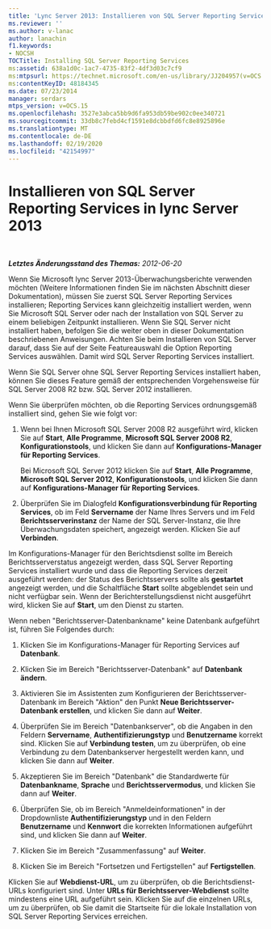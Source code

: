 ```yaml
---
title: 'Lync Server 2013: Installieren von SQL Server Reporting Services'
ms.reviewer: ''
ms.author: v-lanac
author: lanachin
f1.keywords:
- NOCSH
TOCTitle: Installing SQL Server Reporting Services
ms:assetid: 638a1d0c-1ac7-4735-83f2-4df3d03c7cf9
ms:mtpsurl: https://technet.microsoft.com/en-us/library/JJ204957(v=OCS.15)
ms:contentKeyID: 48184345
ms.date: 07/23/2014
manager: serdars
mtps_version: v=OCS.15
ms.openlocfilehash: 3527e3abca5bb9d6fa953db59be902c0ee340721
ms.sourcegitcommit: 33db8c7febd4cf1591e8dcbbdfd6fc8e8925896e
ms.translationtype: MT
ms.contentlocale: de-DE
ms.lasthandoff: 02/19/2020
ms.locfileid: "42154997"
---
```

<div data-xmlns="http://www.w3.org/1999/xhtml">

<div class="topic" data-xmlns="http://www.w3.org/1999/xhtml" data-msxsl="urn:schemas-microsoft-com:xslt" data-cs="http://msdn.microsoft.com/">

<div data-asp="https://msdn2.microsoft.com/asp">

# <a name="installing-sql-server-reporting-services-in-lync-server-2013"></a>Installieren von SQL Server Reporting Services in lync Server 2013

</div>

<div id="mainSection">

<div id="mainBody">

<span> </span>

_**Letztes Änderungsstand des Themas:** 2012-06-20_

Wenn Sie Microsoft lync Server 2013-Überwachungsberichte verwenden möchten (Weitere Informationen finden Sie im nächsten Abschnitt dieser Dokumentation), müssen Sie zuerst SQL Server Reporting Services installieren; Reporting Services kann gleichzeitig installiert werden, wenn Sie Microsoft SQL Server oder nach der Installation von SQL Server zu einem beliebigen Zeitpunkt installieren. Wenn Sie SQL Server nicht installiert haben, befolgen Sie die weiter oben in dieser Dokumentation beschriebenen Anweisungen. Achten Sie beim Installieren von SQL Server darauf, dass Sie auf der Seite Featureauswahl die Option Reporting Services auswählen. Damit wird SQL Server Reporting Services installiert.

Wenn Sie SQL Server ohne SQL Server Reporting Services installiert haben, können Sie dieses Feature gemäß der entsprechenden Vorgehensweise für SQL Server 2008 R2 bzw. SQL Server 2012 installieren.

Wenn Sie überprüfen möchten, ob die Reporting Services ordnungsgemäß installiert sind, gehen Sie wie folgt vor:

1.  Wenn bei Ihnen Microsoft SQL Server 2008 R2 ausgeführt wird, klicken Sie auf **Start**, **Alle Programme**, **Microsoft SQL Server 2008 R2**, **Konfigurationstools**, und klicken Sie dann auf **Konfigurations-Manager für Reporting Services**.
    
    Bei Microsoft SQL Server 2012 klicken Sie auf **Start**, **Alle Programme**, **Microsoft SQL Server 2012**, **Konfigurationstools**, und klicken Sie dann auf **Konfigurations-Manager für Reporting Services**.

2.  Überprüfen Sie im Dialogfeld **Konfigurationsverbindung für Reporting Services**, ob im Feld **Servername** der Name Ihres Servers und im Feld **Berichtsserverinstanz** der Name der SQL Server-Instanz, die Ihre Überwachungsdaten speichert, angezeigt werden. Klicken Sie auf **Verbinden**.

Im Konfigurations-Manager für den Berichtsdienst sollte im Bereich Berichtsserverstatus angezeigt werden, dass SQL Server Reporting Services installiert wurde und dass die Reporting Services derzeit ausgeführt werden: der Status des Berichtsservers sollte als **gestartet** angezeigt werden, und die Schaltfläche **Start** sollte abgeblendet sein und nicht verfügbar sein. Wenn der Berichterstellungsdienst nicht ausgeführt wird, klicken Sie auf **Start**, um den Dienst zu starten.

Wenn neben "Berichtsserver-Datenbankname" keine Datenbank aufgeführt ist, führen Sie Folgendes durch:

1.  Klicken Sie im Konfigurations-Manager für Reporting Services auf **Datenbank**.

2.  Klicken Sie im Bereich "Berichtsserver-Datenbank" auf **Datenbank ändern**.

3.  Aktivieren Sie im Assistenten zum Konfigurieren der Berichtsserver-Datenbank im Bereich "Aktion" den Punkt **Neue Berichtsserver-Datenbank erstellen**, und klicken Sie dann auf **Weiter**.

4.  Überprüfen Sie im Bereich "Datenbankserver", ob die Angaben in den Feldern **Servername**, **Authentifizierungstyp** und **Benutzername** korrekt sind. Klicken Sie auf **Verbindung testen**, um zu überprüfen, ob eine Verbindung zu dem Datenbankserver hergestellt werden kann, und klicken Sie dann auf **Weiter**.

5.  Akzeptieren Sie im Bereich "Datenbank" die Standardwerte für **Datenbankname**, **Sprache** und **Berichtsservermodus**, und klicken Sie dann auf **Weiter**.

6.  Überprüfen Sie, ob im Bereich "Anmeldeinformationen" in der Dropdownliste **Authentifizierungstyp** und in den Feldern **Benutzername** und **Kennwort** die korrekten Informationen aufgeführt sind, und klicken Sie dann auf **Weiter**.

7.  Klicken Sie im Bereich "Zusammenfassung" auf **Weiter**.

8.  Klicken Sie im Bereich "Fortsetzen und Fertigstellen" auf **Fertigstellen**.

Klicken Sie auf **Webdienst-URL**, um zu überprüfen, ob die Berichtsdienst-URLs konfiguriert sind. Unter **URLs für Berichtsserver-Webdienst** sollte mindestens eine URL aufgeführt sein. Klicken Sie auf die einzelnen URLs, um zu überprüfen, ob Sie damit die Startseite für die lokale Installation von SQL Server Reporting Services erreichen.

</div>

<span> </span>

</div>

</div>

</div>

